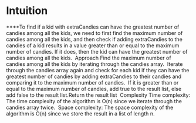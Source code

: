 #  Intuition
****To find if a kid with extraCandies can have the greatest number of candies among all the kids, we need to first find the maximum number of candies among all the kids, and then check if adding extraCandies to the candies of a kid results in a value greater than or equal to the maximum number of candies. If it does, then the kid can have the greatest number of candies among all the kids.
​
Approach
Find the maximum number of candies among all the kids by iterating through the candies array.
​
Iterate through the candies array again and check for each kid if they can have the greatest number of candies by adding extraCandies to their candies and comparing it to the maximum number of candies.
​
If it is greater than or equal to the maximum number of candies, add true to the result list, else add false to the result list.
​
Return the result list
​
Complexity
Time complexity:
The time complexity of the algorithm is O(n) since we iterate through the candies array twice.
​
Space complexity:
The space complexity of the algorithm is O(n) since we store the result in a list of length n.